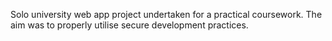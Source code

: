 Solo university web app project undertaken for a practical coursework. The aim was to properly utilise secure development practices. 
